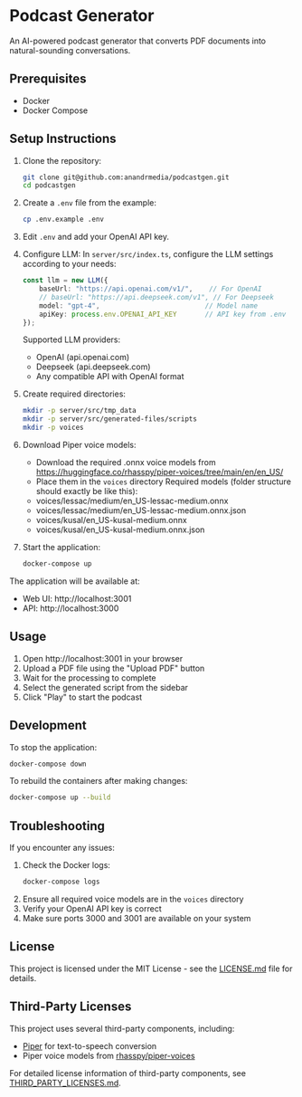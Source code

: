 # Podcast Generator

An AI-powered podcast generator that converts PDF documents into natural-sounding conversations.

## Prerequisites

- Docker
- Docker Compose

## Setup Instructions

1. Clone the repository:
   ```bash
   git clone git@github.com:anandrmedia/podcastgen.git
   cd podcastgen
   ```

2. Create a `.env` file from the example:
   ```bash
   cp .env.example .env
   ```

3. Edit `.env` and add your OpenAI API key.

4. Configure LLM:
   In `server/src/index.ts`, configure the LLM settings according to your needs:
   ```typescript
   const llm = new LLM({
       baseUrl: "https://api.openai.com/v1/",    // For OpenAI
       // baseUrl: "https://api.deepseek.com/v1", // For Deepseek
       model: "gpt-4",                          // Model name
       apiKey: process.env.OPENAI_API_KEY       // API key from .env
   });
   ```
   Supported LLM providers:
   - OpenAI (api.openai.com)
   - Deepseek (api.deepseek.com)
   - Any compatible API with OpenAI format

5. Create required directories:
   ```bash
   mkdir -p server/src/tmp_data
   mkdir -p server/src/generated-files/scripts
   mkdir -p voices
   ```

6. Download Piper voice models:
   - Download the required .onnx voice models from https://huggingface.co/rhasspy/piper-voices/tree/main/en/en_US/
   - Place them in the `voices` directory
   Required models (folder structure should exactly be like this):
   - voices/lessac/medium/en_US-lessac-medium.onnx
   - voices/lessac/medium/en_US-lessac-medium.onnx.json
   - voices/kusal/en_US-kusal-medium.onnx
   - voices/kusal/en_US-kusal-medium.onnx.json

7. Start the application:
   ```bash
   docker-compose up
   ```

The application will be available at:
- Web UI: http://localhost:3001
- API: http://localhost:3000

## Usage

1. Open http://localhost:3001 in your browser
2. Upload a PDF file using the "Upload PDF" button
3. Wait for the processing to complete
4. Select the generated script from the sidebar
5. Click "Play" to start the podcast

## Development

To stop the application:
```bash
docker-compose down
```

To rebuild the containers after making changes:
```bash
docker-compose up --build
```

## Troubleshooting

If you encounter any issues:
1. Check the Docker logs:
   ```bash
   docker-compose logs
   ```
2. Ensure all required voice models are in the `voices` directory
3. Verify your OpenAI API key is correct
4. Make sure ports 3000 and 3001 are available on your system

## License

This project is licensed under the MIT License - see the [LICENSE.md](LICENSE.md) file for details.

## Third-Party Licenses

This project uses several third-party components, including:
- [Piper](https://github.com/rhasspy/piper) for text-to-speech conversion
- Piper voice models from [rhasspy/piper-voices](https://huggingface.co/rhasspy/piper-voices/)

For detailed license information of third-party components, see [THIRD_PARTY_LICENSES.md](THIRD_PARTY_LICENSES.md).
